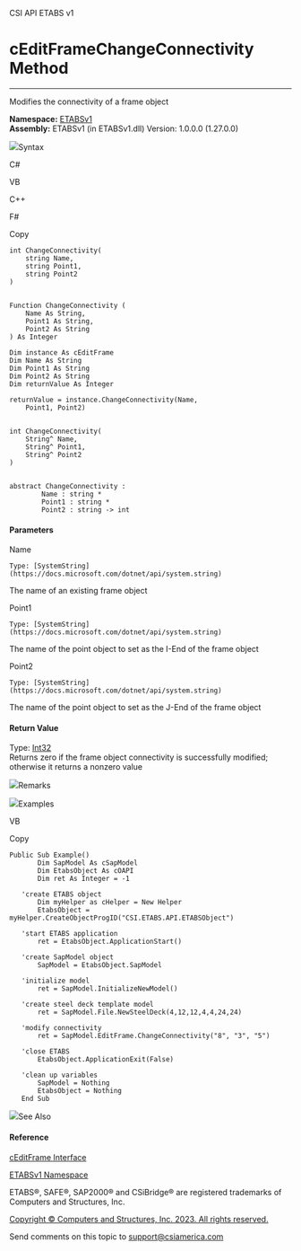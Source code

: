 ﻿

CSI API ETABS v1

# cEditFrameChangeConnectivity Method  
  
---  
  
Modifies the connectivity of a frame object

**Namespace:** [ETABSv1](2780f1b8-2033-5289-2298-1cdb2a7508d9.htm)  
**Assembly:** ETABSv1 (in ETABSv1.dll) Version: 1.0.0.0 (1.27.0.0)

![](../icons/SectionExpanded.png)Syntax

C#

VB

C++

F#

Copy

    
    
    int ChangeConnectivity(
    	string Name,
    	string Point1,
    	string Point2
    )
    
    
    Function ChangeConnectivity ( 
    	Name As String,
    	Point1 As String,
    	Point2 As String
    ) As Integer
    
    Dim instance As cEditFrame
    Dim Name As String
    Dim Point1 As String
    Dim Point2 As String
    Dim returnValue As Integer
    
    returnValue = instance.ChangeConnectivity(Name, 
    	Point1, Point2)
    
    
    int ChangeConnectivity(
    	String^ Name, 
    	String^ Point1, 
    	String^ Point2
    )
    
    
    abstract ChangeConnectivity : 
            Name : string * 
            Point1 : string * 
            Point2 : string -> int 
    

#### Parameters

Name

    Type: [SystemString](https://docs.microsoft.com/dotnet/api/system.string)  
The name of an existing frame object

Point1

    Type: [SystemString](https://docs.microsoft.com/dotnet/api/system.string)  
The name of the point object to set as the I-End of the frame object

Point2

    Type: [SystemString](https://docs.microsoft.com/dotnet/api/system.string)  
The name of the point object to set as the J-End of the frame object

#### Return Value

Type: [Int32](https://docs.microsoft.com/dotnet/api/system.int32)  
Returns zero if the frame object connectivity is successfully modified;
otherwise it returns a nonzero value

![](../icons/SectionExpanded.png)Remarks

![](../icons/SectionExpanded.png)Examples

VB

Copy

    
    
    Public Sub Example()
           Dim SapModel As cSapModel
           Dim EtabsObject As cOAPI
           Dim ret As Integer = -1
    
       'create ETABS object
           Dim myHelper as cHelper = New Helper
           EtabsObject = myHelper.CreateObjectProgID("CSI.ETABS.API.ETABSObject")
    
       'start ETABS application
           ret = EtabsObject.ApplicationStart()
    
       'create SapModel object
           SapModel = EtabsObject.SapModel
    
       'initialize model
           ret = SapModel.InitializeNewModel()
    
       'create steel deck template model
           ret = SapModel.File.NewSteelDeck(4,12,12,4,4,24,24)
    
       'modify connectivity
           ret = SapModel.EditFrame.ChangeConnectivity("8", "3", "5")
    
       'close ETABS
           EtabsObject.ApplicationExit(False)
    
       'clean up variables
           SapModel = Nothing
           EtabsObject = Nothing
       End Sub

![](../icons/SectionExpanded.png)See Also

#### Reference

[cEditFrame Interface](66e46e06-f0ef-79c3-1f2c-dab539cd5abc.htm)

[ETABSv1 Namespace](2780f1b8-2033-5289-2298-1cdb2a7508d9.htm)

ETABS®, SAFE®, SAP2000® and CSiBridge® are registered trademarks of Computers
and Structures, Inc.  

[Copyright © Computers and Structures, Inc. 2023. All rights
reserved.](http://www.csiamerica.com)

Send comments on this topic to
[support@csiamerica.com](mailto:support%40csiamerica.com?Subject=CSI%20API%20ETABS%20v1)

